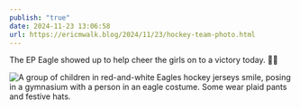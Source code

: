 ```yaml
---
publish: "true"
date: 2024-11-23 13:06:58
url: https://ericmwalk.blog/2024/11/23/hockey-team-photo.html
---
```


The EP Eagle showed up to help cheer the girls on to a victory today. 🦅🏒

![A group of children in red-and-white Eagles hockey jerseys smile, posing in a gymnasium with a person in an eagle costume. Some wear plaid pants and festive hats.](https://ericmwalk.blog/uploads/2024/img-0919.jpeg)